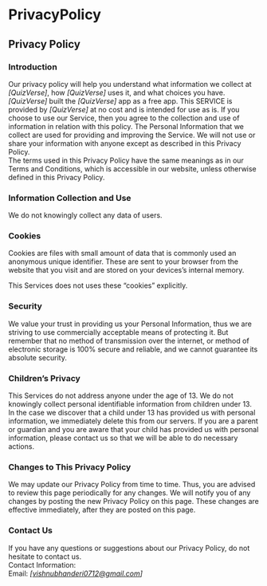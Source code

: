 # PrivacyPolicy

Privacy Policy  
----------------

### Introduction  
Our privacy policy will help you understand what information we collect at *[QuizVerse]*, how *[QuizVerse]* uses it, and what choices you have.
*[QuizVerse]* built the *[QuizVerse]* app as a free app. This SERVICE is provided by *[QuizVerse]* at no cost and is intended for use as is.
If you choose to use our Service, then you agree to the collection and use of information in  relation with this policy. The Personal Information that we collect are used for providing and improving the Service. We will not use or share your information with anyone except as described in this Privacy Policy.  
The terms used in this Privacy Policy have the same meanings as in our Terms and Conditions, which is accessible in our website, unless otherwise  defined in this Privacy Policy.

### Information Collection and Use  
<!-- For a better experience while using our Service, we may require you to provide us with certain personally identifiable information, including but not limited to users name, email address, gender, location, pictures. The information that we request will be retained by us and used as described in this privacy policy.  
The app does use third party services that may collect information used to identify you.  -->
We do not knowingly collect any data of users.

### Cookies  
Cookies are files with small amount of data that is commonly used an anonymous unique identifier. These are sent to your browser from the website that you visit and are stored on your devices’s internal memory.  

This Services does not uses these “cookies” explicitly.
<!-- 
### Contains Ads

Our free applications use advertising currently provided by Admob and anonymous statistical information is reported to them so they can see whether their adverts are effective. [Click here for more information about Admob and it's Privacy Policy](https://admob.google.com/home/). We are not responsible for any type of data collection done by AdMob. -->
<!-- 
### Location Information  
Some of the services may use location information transmitted from users' mobile phones. We only use this information within the scope necessary for the designated service.   -->
<!-- 
### Device Information  
We collect information from your device in some cases. The information will be utilized for the provision of better service and to prevent fraudulent acts. Additionally, such information will not include that which will identify the individual user.   -->
<!-- 
### Service Providers  
We may employ third-party companies and individuals due to the following reasons:  
* To facilitate our Service;
* To provide the Service on our behalf;
* To perform Service-related services; or
* To assist us in analyzing how our Service is used.  

We want to inform users of this Service that these third parties have access to your Personal Information. The reason is to perform the tasks assigned to them on our behalf. However, they are obligated not to disclose or use the information for any other purpose.   -->

### Security  
We value your trust in providing us your Personal Information, thus we are striving to use commercially acceptable means of protecting it. But remember that no method of transmission over  the internet, or method of electronic storage is 100% secure and reliable, and we cannot guarantee its absolute security.  

### Children’s Privacy  
This Services do not address anyone under the age of 13. We do not knowingly collect personal identifiable information from children under 13. In the case we discover that a child under 13 has provided us with personal information, we immediately delete this from our servers. If you  are  a  parent  or  guardian and you are aware that your child has provided us with personal information, please contact us so that we will be able to do necessary actions.  

### Changes to This Privacy Policy  
We may update our Privacy Policy from time to time. Thus, you are advised to review this page periodically for any changes. We will notify you of any changes by posting the new Privacy Policy on this page. These changes are effective immediately, after they are posted on this page.  

### Contact Us  
If you have any questions or suggestions about our Privacy Policy, do not hesitate to contact us.  
Contact Information:  
Email: *[vishnubhanderi0712@gmail.com]*  
